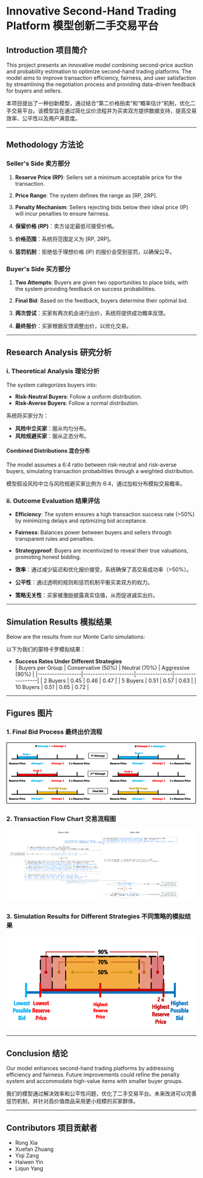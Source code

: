 
# Innovative Second-Hand Trading Platform 模型创新二手交易平台

## Introduction 项目简介
This project presents an innovative model combining second-price auction and probability estimation to optimize second-hand trading platforms. The model aims to improve transaction efficiency, fairness, and user satisfaction by streamlining the negotiation process and providing data-driven feedback for buyers and sellers.

本项目提出了一种创新模型，通过结合“第二价格拍卖”和“概率估计”机制，优化二手交易平台。该模型旨在通过简化议价流程并为买卖双方提供数据支持，提高交易效率、公平性以及用户满意度。

---

## Methodology 方法论

### Seller's Side 卖方部分
1. **Reserve Price (RP)**: Sellers set a minimum acceptable price for the transaction.
2. **Price Range**: The system defines the range as [RP, 2RP]. 
3. **Penalty Mechanism**: Sellers rejecting bids below their ideal price (IP) will incur penalties to ensure fairness.

1. **保留价格 (RP)**：卖方设定最低可接受价格。
2. **价格范围**：系统将范围定义为 [RP, 2RP]。
3. **惩罚机制**：拒绝低于理想价格 (IP) 的报价会受到惩罚，以确保公平。

### Buyer's Side 买方部分
1. **Two Attempts**: Buyers are given two opportunities to place bids, with the system providing feedback on success probabilities.
2. **Final Bid**: Based on the feedback, buyers determine their optimal bid.

1. **两次尝试**：买家有两次机会进行出价，系统将提供成功概率反馈。
2. **最终报价**：买家根据反馈调整出价，以优化交易。

---

## Research Analysis 研究分析

### i. Theoretical Analysis 理论分析
The system categorizes buyers into:
- **Risk-Neutral Buyers**: Follow a uniform distribution.
- **Risk-Averse Buyers**: Follow a normal distribution.

系统将买家分为：
- **风险中立买家**：服从均匀分布。
- **风险规避买家**：服从正态分布。

#### Combined Distributions 混合分布
The model assumes a 6:4 ratio between risk-neutral and risk-averse buyers, simulating transaction probabilities through a weighted distribution.

模型假设风险中立与风险规避买家比例为 6:4，通过加权分布模拟交易概率。

### ii. Outcome Evaluation 结果评估
- **Efficiency**: The system ensures a high transaction success rate (>50%) by minimizing delays and optimizing bid acceptance.
- **Fairness**: Balances power between buyers and sellers through transparent rules and penalties.
- **Strategyproof**: Buyers are incentivized to reveal their true valuations, promoting honest bidding.

- **效率**：通过减少延迟和优化报价接受，系统确保了高交易成功率（>50%）。
- **公平性**：通过透明的规则和惩罚机制平衡买卖双方的权力。
- **策略无关性**：买家被激励披露真实估值，从而促进诚实出价。

---

## Simulation Results 模拟结果
Below are the results from our Monte Carlo simulations:

以下为我们的蒙特卡罗模拟结果：

- **Success Rates Under Different Strategies**  
  | Buyers per Group | Conservative (50%) | Neutral (70%) | Aggressive (90%) |
  |------------------|---------------------|---------------|------------------|
  | 2 Buyers         | 0.45                | 0.46          | 0.47             |
  | 5 Buyers         | 0.51                | 0.57          | 0.63             |
  | 10 Buyers        | 0.51                | 0.65          | 0.72             |

---

## Figures 图片
### 1. Final Bid Process 最终出价流程
![Final Bid Process](./images/1.png)

### 2. Transaction Flow Chart 交易流程图
![Transaction Flow](./images/2.png)

### 3. Simulation Results for Different Strategies 不同策略的模拟结果
![Simulation Results](./images/3.png)

---

## Conclusion 结论
Our model enhances second-hand trading platforms by addressing efficiency and fairness. Future improvements could refine the penalty system and accommodate high-value items with smaller buyer groups.

我们的模型通过解决效率和公平性问题，优化了二手交易平台。未来改进可以完善惩罚机制，并针对高价值商品采用更小规模的买家群体。

---

## Contributors 项目贡献者
- Rong Xia
- Xuefan Zhuang
- Yiqi Zang
- Haiwen Yin
- Liqun Yang

